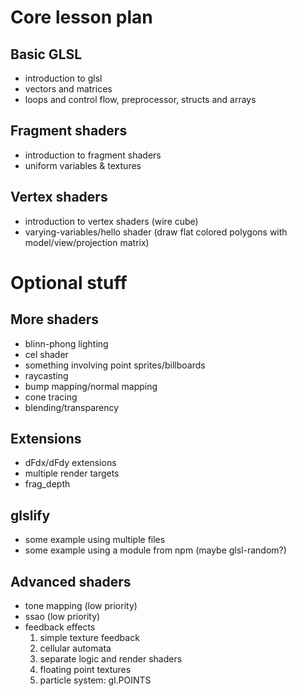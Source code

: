 # Core lesson plan

## Basic GLSL

* introduction to glsl
* vectors and matrices
* loops and control flow, preprocessor, structs and arrays

## Fragment shaders

* introduction to fragment shaders
* uniform variables & textures

## Vertex shaders

* introduction to vertex shaders (wire cube)
* varying-variables/hello shader (draw flat colored polygons with model/view/projection matrix)


# Optional stuff

## More shaders

* blinn-phong lighting
* cel shader
* something involving point sprites/billboards
* raycasting
* bump mapping/normal mapping
* cone tracing
* blending/transparency

## Extensions

* dFdx/dFdy extensions
* multiple render targets
* frag_depth

## glslify

* some example using multiple files
* some example using a module from npm (maybe glsl-random?)

## Advanced shaders

* tone mapping (low priority)
* ssao (low priority)
* feedback effects
  1. simple texture feedback
  1. cellular automata
  1. separate logic and render shaders
  1. floating point textures
  1. particle system: gl.POINTS
